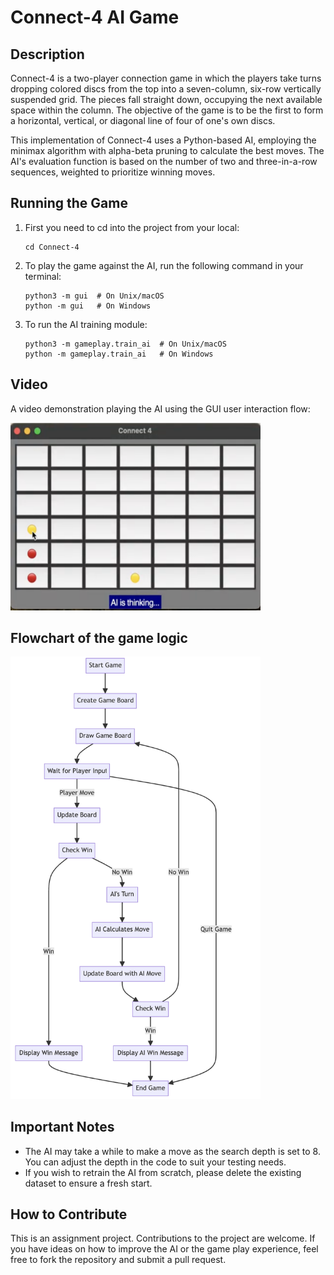 
# Connect-4 AI Game

## Description
Connect-4 is a two-player connection game in which the players take turns dropping colored discs from the top into a seven-column, six-row vertically suspended grid. The pieces fall straight down, occupying the next available space within the column. The objective of the game is to be the first to form a horizontal, vertical, or diagonal line of four of one's own discs.

This implementation of Connect-4 uses a Python-based AI, employing the minimax algorithm with alpha-beta pruning to calculate the best moves. The AI's evaluation function is based on the number of two and three-in-a-row sequences, weighted to prioritize winning moves.

## Running the Game

1. First you need to cd into the project from your local:

    ```
    cd Connect-4
    ```
2. To play the game against the AI, run the following command in your terminal:

    ```
    python3 -m gui  # On Unix/macOS
    python -m gui   # On Windows
    ```

3. To run the AI training module:

    ```
    python3 -m gameplay.train_ai  # On Unix/macOS
    python -m gameplay.train_ai   # On Windows
    ```

## Video 

A video demonstration playing the AI using the GUI user interaction flow:

<a href="https://drive.google.com/file/d/1350FhBpVtW9XTLvYiS4RqC7ZDHwmJB1V/view?usp=drive_link">
    <img src="Thumbnail.png" alt="Video Thumbnail" width="400" height="300">
</a>

## Flowchart of the game logic

<img src="Flowchart-connect4.png" alt="Connect 4 Flowchart" width="400"/>

## Important Notes

- The AI may take a while to make a move as the search depth is set to 8. You can adjust the depth in the code to suit your testing needs.
- If you wish to retrain the AI from scratch, please delete the existing dataset to ensure a fresh start.

## How to Contribute

This is an assignment project. Contributions to the project are welcome. If you have ideas on how to improve the AI or the game play experience, feel free to fork the repository and submit a pull request.

